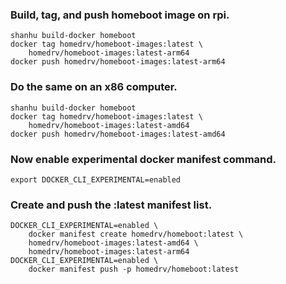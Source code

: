 ### Build, tag, and push homeboot image on rpi.

```
shanhu build-docker homeboot
docker tag homedrv/homeboot-images:latest \
    homedrv/homeboot-images:latest-arm64
docker push homedrv/homeboot-images:latest-arm64
```

### Do the same on an x86 computer.

```
shanhu build-docker homeboot
docker tag homedrv/homeboot-images:latest \
    homedrv/homeboot-images:latest-amd64
docker push homedrv/homeboot-images:latest-amd64
```

### Now enable experimental docker manifest command.

```
export DOCKER_CLI_EXPERIMENTAL=enabled
```

### Create and push the :latest manifest list.

```
DOCKER_CLI_EXPERIMENTAL=enabled \
    docker manifest create homedrv/homeboot:latest \
    homedrv/homeboot-images:latest-amd64 \
    homedrv/homeboot-images:latest-arm64
DOCKER_CLI_EXPERIMENTAL=enabled \
    docker manifest push -p homedrv/homeboot:latest
```

